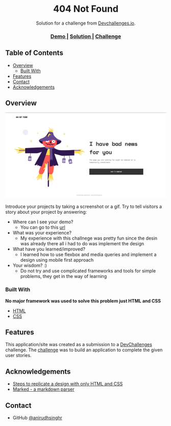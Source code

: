 <h1 align="center">404 Not Found</h1>

<div align="center">
   Solution for a challenge from  <a href="http://devchallenges.io" target="_blank">Devchallenges.io</a>.
</div>

<div align="center">
  <h3>
    <a href="https://awesome-ride-37a065.netlify.app/">
      Demo
    </a>
    <span> | </span>
    <a href="https://github.com/anirudhsinghr/devchallenges_404_not_found">
      Solution
    </a>
    <span> | </span>
    <a href="https://devchallenges.io/challenges/wBunSb7FPrIepJZAg0sY">
      Challenge
    </a>
  </h3>
</div>

<!-- TABLE OF CONTENTS -->

## Table of Contents

- [Overview](#overview)
  - [Built With](#built-with)
- [Features](#features)
- [Contact](#contact)
- [Acknowledgements](#acknowledgements)

<!-- OVERVIEW -->

## Overview

![screenshot](https://raw.githubusercontent.com/anirudhsinghr/devchallenges_404_not_found/main/solution_screenshot.png)

Introduce your projects by taking a screenshot or a gif. Try to tell visitors a story about your project by answering:

- Where can I see your demo?
  - You can go to this [url](https://devchallenges.io/challenges/wBunSb7FPrIepJZAg0sY)
- What was your experience?
  - My experience with this challnege was pretty fun since the desin was already there all i had to do was implement the design
- What have you learned/improved?
  - I learned how to use flexbox and media queries and implement a design using mobile first approach
- Your wisdom? :)
  - Do not try and use complicated frameworks and tools for simple problems, they get in the way of learning

### Built With

<!-- This section should list any major frameworks that you built your project using. Here are a few examples.-->
**No major framework was used to solve this problem just HTML and CSS**

- [HTML](https://developer.mozilla.org/en-US/docs/Web/HTML)
- [CSS](https://developer.mozilla.org/en-US/docs/Web/CSS)

## Features

<!-- List the features of your application or follow the template. Don't share the figma file here :) -->

This application/site was created as a submission to a [DevChallenges](https://devchallenges.io/challenges) challenge. The [challenge](https://devchallenges.io/challenges/wBunSb7FPrIepJZAg0sY) was to build an application to complete the given user stories.


## Acknowledgements

<!-- This section should list any articles or add-ons/plugins that helps you to complete the project. This is optional but it will help you in the future. For exmpale -->

- [Steps to replicate a design with only HTML and CSS](https://devchallenges-blogs.web.app/how-to-replicate-design/)
- [Marked - a markdown parser](https://github.com/chjj/marked)

## Contact

- GitHub [@anirudhsinghr](https://github.com/anirudhsinghr)
